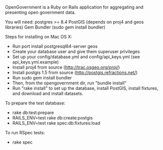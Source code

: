 OpenGovernment is a Ruby on Rails application for aggregating and presenting open government data.

You will need:
postgres >= 8.4
PostGIS (depends on proj4 and geos libraries)
Gem Bundler (sudo gem install bundler)

Steps for installing on Mac OS X:
* Run port install postgresql84-server geos
* Create your database user and give them superuser privileges
* Set up your config/database.yml and config/api_keys.yml (see api_keys.yml.example)
* Install proj4 from source (http://trac.osgeo.org/proj/)
* Install postgis 1.5 from source (http://postgis.refractions.net/)
* Run sudo gem install bundler
* Then, from the opengovernment dir, run "bundle install"
* Run "rake install" to set up the database, install PostGIS, install fixtures, and download and install datasets.

To prepare the test database:
* rake db:test:prepare
* RAILS_ENV=test rake db:create:postgis
* RAILS_ENV=test rake spec:db:fixtures:load

To run RSpec tests:
* rake spec
